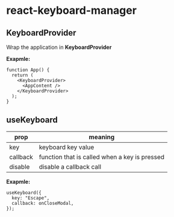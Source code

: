 # react-keyboard-manager

## KeyboardProvider

Wrap the application in **KeyboardProvider**

**Exapmle:**

```
function App() {
  return (
    <KeyboardProvider>
      <AppContent />
    </KeyboardProvider>
  );
}

```

## useKeyboard

| prop     | meaning                                       |
| -------- | --------------------------------------------- |
| key      | keyboard key value                            |
| callback | function that is called when a key is pressed |
| disable  | disable a callback call                       |

**Exapmle:**

```
useKeyboard({
  key: "Escape",
  callback: onCloseModal,
});
```
